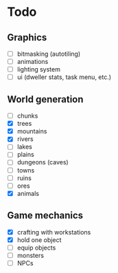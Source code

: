# Todo

## Graphics

- [ ] bitmasking (autotiling)
- [ ] animations
- [ ] lighting system
- [ ] ui (dweller stats, task menu, etc.)

## World generation

- [ ] chunks
- [x] trees
- [x] mountains
- [x] rivers
- [ ] lakes
- [ ] plains
- [ ] dungeons (caves)
- [ ] towns
- [ ] ruins
- [ ] ores
- [x] animals

## Game mechanics

- [x] crafting with workstations
- [x] hold one object
- [ ] equip objects
- [ ] monsters
- [ ] NPCs
